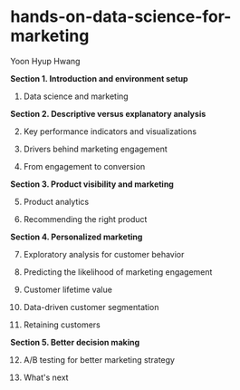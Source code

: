 # hands-on-data-science-for-marketing

Yoon Hyup Hwang

**Section 1. Introduction and environment setup**

1. Data science and marketing 

**Section 2. Descriptive versus explanatory analysis**

2. Key performance indicators and visualizations 

3. Drivers behind marketing engagement 

4. From engagement to conversion 

**Section 3. Product visibility and marketing**

5. Product analytics 

6. Recommending the right product 

**Section 4. Personalized marketing**

7. Exploratory analysis for customer behavior 

8. Predicting the likelihood of marketing engagement 

9. Customer lifetime value 

10. Data-driven customer segmentation 

11. Retaining customers 

**Section 5. Better decision making**

12. A/B testing for better marketing strategy 

13. What's next
